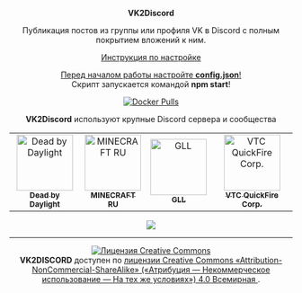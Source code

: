 <p align="center">
    <b>VK2Discord</b>
</p>
<p align="center">
    Публикация постов из группы или профиля VK в Discord с полным покрытием вложений к ним.
</p>
<p align="center">
  <a href="https://github.com/MrZillaGold/VK2Discord/wiki/%D0%98%D0%BD%D1%81%D1%82%D1%80%D1%83%D0%BA%D1%86%D0%B8%D1%8F">
    Инструкция по настройке
  </a>
</p>

<p align="center">
  <a href="https://github.com/MrZillaGold/VK2Discord/blob/master/CONFIG_FIELDS.md">
    Перед началом работы настройте <b>config.json</b>!
  </a>
  <br/>
  Скрипт запускается командой <b>npm start</b>!
</p>

<p align="center">
    <a href="https://hub.docker.com/r/mrzillagold/vk2discord">
        <img align="center" alt="Docker Pulls" src="https://img.shields.io/docker/pulls/mrzillagold/vk2discord">
    </a>
</p>

<p align="center">
  <b>VK2Discord</b> используют крупные Discord сервера и сообщества
</p>

<table>
  <tr>
    <td align="center">
      <a href="https://discord.gg/deadbydaylight">
        <img src="https://i.imgur.com/bjGpT8Y.jpg" width="100px;" alt="Dead by Daylight"/>
        <br/>
      <sub><b>Dead by Daylight</b></sub>
      </a>
    </td>
    <td align="center">
      <a href="https://discord.gg/tAca6dX">
        <img src="https://i.imgur.com/ExjWQCI.png" width="100px;" alt="MINECRAFT RU"/>
        <br/>
      <sub><b>MINECRAFT RU</b></sub>
      </a>
    </td>
    <td align="center">
      <a href="https://vk.com/globalloot">
        <img src="https://i.imgur.com/m1EF3pN.jpg" width="100px;" alt="GLL"/>
        <br/>
      <sub><b>GLL</b></sub>
      </a>
    </td>
    <td align="center">
      <a href="https://discord.gg/MfKUp4F">
        <img src="https://i.imgur.com/FuI3ONC.jpg" width="100px;" alt="VTC QuickFire Corp."/>
        <br/>
      <sub><b>VTC QuickFire Corp.</b></sub>
      </a>
    </td>
    </tr>
</table>

<p align="center">
  <img src="https://repository-images.githubusercontent.com/192033596/86f73000-29b8-11eb-836d-40feada70107">
</p>

***

<p align="center">
<a rel="license" href="http://creativecommons.org/licenses/by-nc-sa/4.0/">
  <img alt="Лицензия Creative Commons" style="border-width:0" src="https://i.creativecommons.org/l/by-nc-sa/4.0/88x31.png"/>
  </a>
  <br/>
  <b>VK2DISCORD</b> доступен по 
  <a rel="license" href="http://creativecommons.org/licenses/by-nc-sa/4.0/">
    лицензии Creative Commons «Attribution-NonCommercial-ShareAlike» («Атрибуция —  Некоммерческое использование — На тех же условиях») 4.0 Всемирная
  </a>.
</p>
